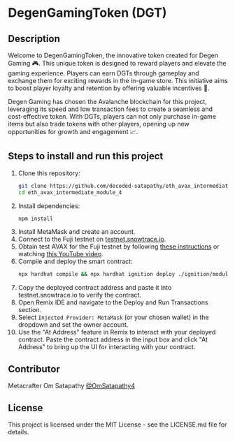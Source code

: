# DegenGamingToken (DGT)

## Description

Welcome to DegenGamingToken, the innovative token created for Degen Gaming 🎮. This unique token is designed to reward players and elevate the gaming experience. Players can earn DGTs through gameplay and exchange them for exciting rewards in the in-game store. This initiative aims to boost player loyalty and retention by offering valuable incentives 🧠.

Degen Gaming has chosen the Avalanche blockchain for this project, leveraging its speed and low transaction fees to create a seamless and cost-effective token. With DGTs, players can not only purchase in-game items but also trade tokens with other players, opening up new opportunities for growth and engagement 📈.

## Steps to install and run this project

1. Clone this repository:
    ```bash
    git clone https://github.com/decoded-satapathy/eth_avax_intermediate_module_4.git
    cd eth_avax_intermediate_module_4 
    ```
2. Install dependencies:
    ```bash
    npm install
    ```
3. Install MetaMask and create an account.
4. Connect to the Fuji testnet on [testnet.snowtrace.io](https://testnet.snowtrace.io).
5. Obtain test AVAX for the Fuji testnet by following [these instructions](https://docs.avax.network/build/dapp/smart-contracts/get-funds-faucet) or watching [this YouTube video](https://youtu.be/oaOWldSSc6A).
6. Compile and deploy the smart contract:
    ```bash
    npx hardhat compile && npx hardhat ignition deploy ./ignition/modules/DegenGamingToken.js --network fuji
    ```
7. Copy the deployed contract address and paste it into testnet.snowtrace.io to verify the contract.
8. Open Remix IDE and navigate to the Deploy and Run Transactions section.
9. Select `Injected Provider: MetaMask` (or your chosen wallet) in the dropdown and set the owner account.
10. Use the "At Address" feature in Remix to interact with your deployed contract. Paste the contract address in the input box and click "At Address" to bring up the UI for interacting with your contract.

## Contributor

Metacrafter Om Satapathy [@OmSatapathy4](https://twitter.com/OmSatapathy4)

## License

This project is licensed under the MIT License - see the LICENSE.md file for details.
